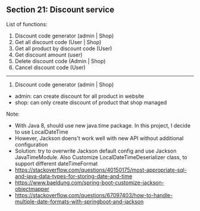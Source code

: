 ## Section 21: Discount service 

List of functions:
1. Discount code generator (admin | Shop)
2. Get all discount code (User | Shop)
3. Get all product by discount code (User)
4. Get discount amount (user)
5. Delete discount code (Admin | Shop)
6. Cancel discount code (User)

------------------
1. Discount code generator (admin | Shop)
- admin: can create discount for all product in website 
- shop: can only create discount of product that shop managed 


Note:
- With Java 8, should use new java.time package. In this project, I decide to use LocalDateTime
- However, Jackson doens't work well with new API without additional configuration 
- Solution: try to overwrite Jackson default config and use Jackson JavaTimeModule. Also Customize LocalDateTimeDeserializer class, to support different dateTimeFormat
- https://stackoverflow.com/questions/40150175/most-appropriate-sql-and-java-data-types-for-storing-date-and-time
- https://www.baeldung.com/spring-boot-customize-jackson-objectmapper
- https://stackoverflow.com/questions/67097403/how-to-handle-multiple-date-formats-with-springboot-and-jackson